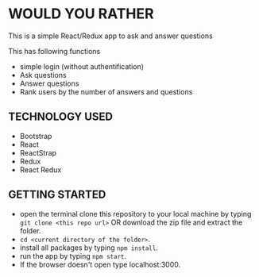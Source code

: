 # WOULD YOU RATHER

This is a simple React/Redux app to ask and answer questions

This has following functions

- simple login (without authentification)
- Ask questions
- Answer questions
- Rank users by the number of answers and questions

## TECHNOLOGY USED

- Bootstrap
- React
- ReactStrap
- Redux
- React Redux

## GETTING STARTED

- open the terminal clone this repository to your local machine by typing `git clone <this repo url>`
  OR
  download the zip file and extract the folder.
- `cd <current directory of the folder>`.
- install all packages by typing `npm install`.
- run the app by typing `npm start`.
- If the browser doesn't open type localhost:3000.
